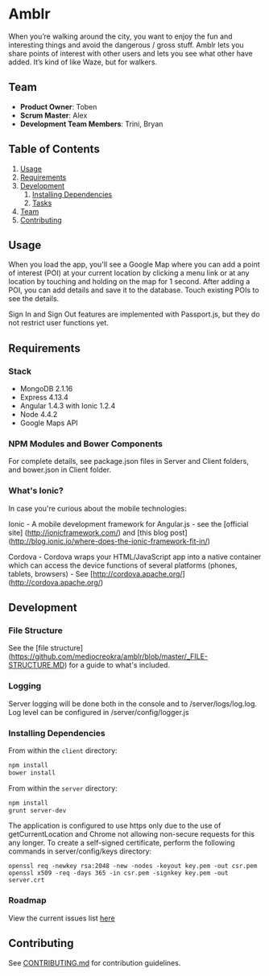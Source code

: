 # Amblr
When you’re walking around the city, you want to enjoy the fun and interesting things and avoid the dangerous / gross stuff. Amblr lets you share points of interest with other users and lets you see what other have added. It’s kind of like Waze, but for walkers.

## Team

  - __Product Owner__: Toben
  - __Scrum Master__: Alex
  - __Development Team Members__: Trini, Bryan

## Table of Contents

1. [Usage](#Usage)
1. [Requirements](#requirements)
1. [Development](#development)
    1. [Installing Dependencies](#installing-dependencies)
    1. [Tasks](#tasks)
1. [Team](#team)
1. [Contributing](#contributing)

## Usage

When you load the app, you'll see a Google Map where you can add a point of interest (POI) at your current location by clicking a menu link or at any location by touching and holding on the map for 1 second. After adding a POI, you can add details and save it to the database. Touch existing POIs to see the details.

Sign In and Sign Out features are implemented with Passport.js, but they do not restrict user functions yet.

## Requirements

### Stack
- MongoDB 2.1.16
- Express 4.13.4
- Angular 1.4.3 with Ionic 1.2.4
- Node 4.4.2
- Google Maps API

### NPM Modules and Bower Components

For complete details, see package.json files in Server and Client folders, and bower.json in Client folder.

### What's Ionic?

In case you're curious about the mobile technologies:


Ionic - A mobile development framework for Angular.js - see the [official site] (http://ionicframework.com/) and [this blog post] (http://blog.ionic.io/where-does-the-ionic-framework-fit-in/)


Cordova - Cordova wraps your HTML/JavaScript app into a native container which can access the device functions of several platforms (phones, tablets, browsers) -  See [http://cordova.apache.org/] (http://cordova.apache.org/)


## Development

### File Structure

See the [file structure] (https://github.com/mediocreokra/amblr/blob/master/_FILE-STRUCTURE.MD) for a guide to what's included.

### Logging

Server logging will be done both in the console and to /server/logs/log.log.
Log level can be configured in /server/config/logger.js

### Installing Dependencies

From within the ```client``` directory:

```sh
npm install
bower install
```

From within the ```server``` directory:

```sh
npm install
grunt server-dev
```
The application is configured to use https only due to the use of getCurrentLocation and Chrome not allowing non-secure requests for this any longer.  To create a self-signed certificate, perform the following commands in server/config/keys directory:

````
openssl req -newkey rsa:2048 -new -nodes -keyout key.pem -out csr.pem
openssl x509 -req -days 365 -in csr.pem -signkey key.pem -out server.crt
````


### Roadmap

View the current issues list [here](https://github.com/mediocreokra/amblr/issues)


## Contributing

See [CONTRIBUTING.md](https://github.com/mediocreokra/amblr/blob/master/_CONTRIBUTING.md) for contribution guidelines.
